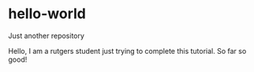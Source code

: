 # hello-world
Just another repository

Hello, I am a rutgers student just trying to complete this tutorial.
So far so good!
